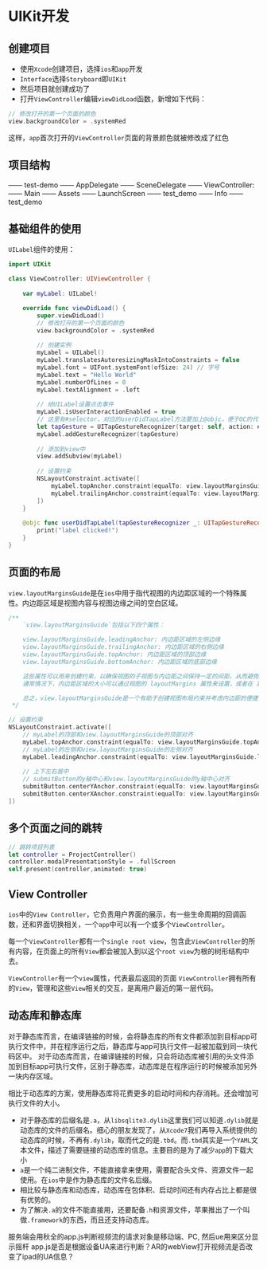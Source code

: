 # UIKit开发

## 创建项目
 - 使用`Xcode`创建项目，选择`ios`和`app`开发
 - `Interface`选择`Storyboard`即`UIKit`
 - 然后项目就创建成功了
 - 打开`ViewController`编辑`viewDidLoad`函数，新增如下代码：
 ```swift
 // 修改打开的第一个页面的颜色
 view.backgroundColor = .systemRed
 ```
 这样，`app`首次打开的`ViewController`页面的背景颜色就被修改成了红色

## 项目结构
 —— test-demo
    —— AppDelegate
    —— SceneDelegate
    —— ViewController: 
    —— Main
    —— Assets
    —— LaunchScreen
    —— test_demo
    —— Info
    —— test_demo

## 基础组件的使用
`UILabel`组件的使用：
```swift
import UIKit

class ViewController: UIViewController {
    
    var myLabel: UILabel!

    override func viewDidLoad() {
        super.viewDidLoad()
        // 修改打开的第一个页面的颜色
        view.backgroundColor = .systemRed
        
        // 创建实例
        myLabel = UILabel()
        myLabel.translatesAutoresizingMaskIntoConstraints = false
        myLabel.font = UIFont.systemFont(ofSize: 24) // 字号
        myLabel.text = "Hello World"
        myLabel.numberOfLines = 0
        myLabel.textAlignment = .left
        
        // 给UILabel设置点击事件
        myLabel.isUserInteractionEnabled = true
        // 这里有#selector，对应的userDidTapLabel方法要加上@objc，便于OC的代码调用能找到swift的方法
        let tapGesture = UITapGestureRecognizer(target: self, action: #selector(userDidTapLabel(tapGestureRecognizer:)))
        myLabel.addGestureRecognizer(tapGesture)
        
        // 添加到view中
        view.addSubview(myLabel)
        
        // 设置约束
        NSLayoutConstraint.activate([
            myLabel.topAnchor.constraint(equalTo: view.layoutMarginsGuide.topAnchor),
            myLabel.trailingAnchor.constraint(equalTo: view.layoutMarginsGuide.trailingAnchor),
        ])
    }
    
    @objc func userDidTapLabel(tapGestureRecognizer _: UITapGestureRecognizer) {
        print("label clicked!")
    }
}
```


## 页面的布局
`view.layoutMarginsGuide`是在`ios`中用于指代视图的内边距区域的一个特殊属性。内边距区域是视图内容与视图边缘之间的空白区域。


```swift
/**
    `view.layoutMarginsGuide`包括以下四个属性：

    view.layoutMarginsGuide.leadingAnchor: 内边距区域的左侧边缘
    view.layoutMarginsGuide.trailingAnchor: 内边距区域的右侧边缘
    view.layoutMarginsGuide.topAnchor: 内边距区域的顶部边缘
    view.layoutMarginsGuide.bottomAnchor: 内边距区域的底部边缘

    这些属性可以用来创建约束，以确保视图的子视图与内边距之间保持一定的间距，从而避免内容紧贴到视图的边缘。
    通常情况下，内边距区域的大小可以通过视图的 layoutMargins 属性来设置，或者在 Interface Builder 中进行配置。开发者可以自定义这些内边距，以满足特定的界面设计需求。

    总之，view.layoutMarginsGuide是一个有助于创建视图布局约束并考虑内边距的便捷工具，以确保用户界面在不同设备和屏幕尺寸下都能正确呈现。
 */

// 设置约束
NSLayoutConstraint.activate([
    // myLabel的顶部和view.layoutMarginsGuide的顶部对齐
    myLabel.topAnchor.constraint(equalTo: view.layoutMarginsGuide.topAnchor),
    // myLabel的左侧和view.layoutMarginsGuide的左侧对齐
    myLabel.leadingAnchor.constraint(equalTo: view.layoutMarginsGuide.leadingAnchor),
    
    // 上下左右居中
    // submitButton的y轴中心和view.layoutMarginsGuide的y轴中心对齐
    submitButton.centerYAnchor.constraint(equalTo: view.layoutMarginsGuide.centerYAnchor),
    submitButton.centerXAnchor.constraint(equalTo: view.layoutMarginsGuide.centerXAnchor),
])
```
 
## 多个页面之间的跳转
```swift
// 跳转项目列表
let controller = ProjectController()
controller.modalPresentationStyle = .fullScreen
self.present(controller,animated: true)
```

## View Controller
`ios`中的`View Controller`，它负责用户界面的展示，有一些生命周期的回调函数，还和界面切换相关，一个`app`中可以有一个或多个`ViewController`。

每一个`ViewController`都有一个`single root view`，包含此`ViewController`的所有内容，在页面上的所有`View`都会被加入到以这个`root view`为根的树形结构中去。

`ViewController`有一个`view`属性，代表最后返回的页面
`ViewController`拥有所有的`View`，管理和这些`View`相关的交互，是离用户最近的第一层代码。


## 动态库和静态库
对于静态库而言，在编译链接的时候，会将静态库的所有文件都添加到目标app可执行文件中，并在程序运行之后，静态库与app可执行文件一起被加载到同一块代码区中。
对于动态库而言，在编译链接的时候，只会将动态库被引用的头文件添加到目标app可执行文件，区别于静态库，动态库是在程序运行的时候被添加另外一块内存区域。

相比于动态库的方案，使用静态库将花费更多的启动时间和内存消耗。还会增加可执行文件的大小。

- 对于静态库的后缀名是`.a`，从`libsqlite3.dylib`这里我们可以知道`.dylib`就是动态库的文件的后缀名。细心的朋友发现了，从`Xcode7`我们再导入系统提供的动态库的时候，不再有`.dylib`，取而代之的是`.tbd`。而`.tbd`其实是一个`YAML`文本文件，描述了需要链接的动态库的信息。主要目的是为了减少`app`的下载大小
- `a`是一个纯二进制文件，不能直接拿来使用，需要配合头文件、资源文件一起使用。在`ios`中是作为静态库的文件名后缀。
- 相比较与静态库和动态库，动态库在包体积、启动时间还有内存占比上都是很有优势的。
- 为了解决`.a`的文件不能直接用，还要配备`.h`和资源文件，苹果推出了一个叫做`.framework`的东西，而且还支持动态库。



服务端会用秋全的app.js判断视频流的请求对象是移动端、PC, 然后ue用来区分显示摇杆
app.js是否是根据设备UA来进行判断？AR的webView打开视频流是否改变了ipad的UA信息？